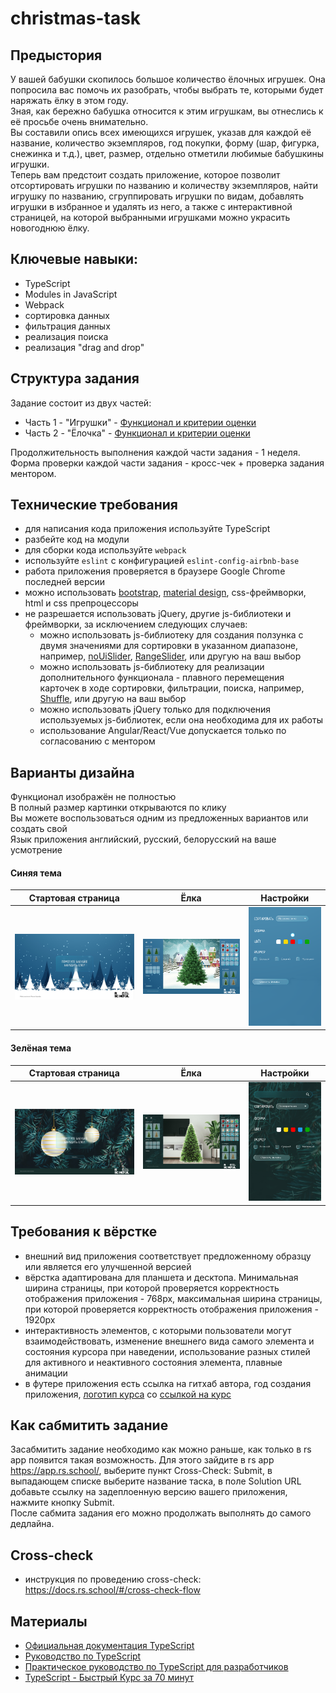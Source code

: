 # christmas-task

## Предыстория
У вашей бабушки скопилось большое количество ёлочных игрушек. Она попросила вас помочь их разобрать, чтобы выбрать те, которыми будет наряжать ёлку в этом году.  
Зная, как бережно бабушка относится к этим игрушкам, вы отнеслись к её просьбе очень внимательно.  
Вы составили опись всех имеющихся игрушек, указав для каждой её название, количество экземпляров, год покупки, форму (шар, фигурка, снежинка и т.д.), цвет, размер, отдельно отметили любимые бабушкины игрушки.  
Теперь вам предстоит создать приложение, которое позволит отсортировать игрушки по названию и количеству экземпляров, найти игрушку по названию, сгруппировать игрушки по видам, добавлять игрушки в избранное и удалять из него, а также с интерактивной страницей, на которой выбранными игрушками можно украсить новогоднюю ёлку.

## Ключевые навыки:
- TypeScript
- Modules in JavaScript
- Webpack
- сортировка данных
- фильтрация данных
- реализация поиска
- реализация "drag and drop"

## Структура задания
Задание состоит из двух частей: 
- Часть 1 - "Игрушки" - [Функционал и критерии оценки](christmas-task-part1.md)
- Часть 2 - "Ёлочка" - [Функционал и критерии оценки](christmas-task-part2.md)

Продолжительность выполнения каждой части задания - 1 неделя.  
Форма проверки каждой части задания - кросс-чек + проверка задания ментором.  

## Технические требования
- для написания кода приложения используйте TypeScript
- разбейте код на модули
- для сборки кода используйте `webpack`
- используйте `eslint` с конфигурацией `eslint-config-airbnb-base`
- работа приложения проверяется в браузере Google Chrome последней версии
- можно использовать [bootstrap](https://getbootstrap.com/), [material design](https://material.io/), css-фреймворки, html и css препроцессоры
- не разрешается использовать jQuery, другие js-библиотеки и фреймворки, за исключением следующих случаев:
  - можно использовать js-библиотеку для создания ползунка с двумя значениями для сортировки в указанном диапазоне, например, [noUiSlider](https://refreshless.com/nouislider/), [RangeSlider](http://ionden.com/a/plugins/ion.rangeSlider/), или другую на ваш выбор
  - можно использовать js-библиотеку для реализации дополнительного функционала - плавного перемещения карточек в ходе сортировки, фильтрации, поиска, например, [Shuffle](https://codepen.io/Vestride/pen/ZVWmMX), или другую на ваш выбор
  - можно использовать jQuery только для подключения используемых js-библиотек, если она необходима для их работы
  - использование Angular/React/Vue допускается только по согласованию с ментором

## Варианты дизайна
Функционал изображён не полностью  
В полный размер картинки открываются по клику  
Вы можете воспользоваться одним из предложенных вариантов или создать свой  
Язык приложения английский, русский, белорусский на ваше усмотрение

#### Синяя тема

 Стартовая страница        | Ёлка                     | Настройки                      |
:-------------------------:|:------------------------:|:------------------------------:|
![](images/start-page2.jpg)|![](images/tree-page2.jpg)|![](images/settings2.png)       |

#### Зелёная тема

 Стартовая страница        | Ёлка                     | Настройки                      |
:-------------------------:|:------------------------:|:------------------------------:|
![](images/start-page1.jpg)|![](images/tree-page1.jpg)|![](images/settings1.png)       |

## Требования к вёрстке
- внешний вид приложения соответствует предложенному образцу или является его улучшенной версией
- вёрстка адаптирована для планшета и десктопа. Минимальная ширина страницы, при которой проверяется корректность отображения приложения - 768рх, максимальная ширина страницы, при которой проверяется корректность отображения приложения - 1920рх
- интерактивность элементов, с которыми пользователи могут взаимодействовать, изменение внешнего вида самого элемента и состояния курсора при наведении, использование разных стилей для активного и неактивного состояния элемента, плавные анимации
- в футере приложения есть ссылка на гитхаб автора, год создания приложения, [логотип курса](https://rs.school/images/rs_school_js.svg) со [ссылкой на курс](https://rs.school/js/)

## Как сабмитить задание
Засабмитить задание необходимо как можно раньше, как только в rs app появится такая возможность. Для этого зайдите в rs app https://app.rs.school/, выберите пункт Cross-Check: Submit, в выпадающем списке выберите название таска, в поле Solution URL добавьте ссылку на задеплоенную версию вашего приложения, нажмите кнопку Submit.   
После сабмита задания его можно продолжать выполнять до самого дедлайна.

## Cross-check
- инструкция по проведению cross-check: https://docs.rs.school/#/cross-check-flow

## Материалы
- [Официальная документация TypeScript](https://www.typescriptlang.org/)
- [Руководство по TypeScript](https://metanit.com/web/typescript/)
- [Практическое руководство по TypeScript для разработчиков](https://habr.com/ru/company/macloud/blog/557996/)
- [TypeScript - Быстрый Курс за 70 минут](https://youtu.be/nyIpDs2DJ_c)